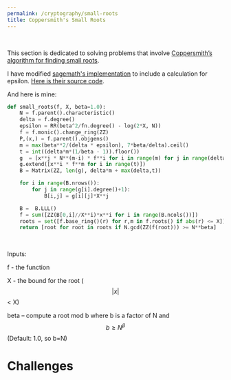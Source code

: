 ```yaml
---
permalink: /cryptography/small-roots
title: Coppersmith's Small Roots
---
```


<br>

This section is dedicated to solving problems that involve [Coppersmith’s algorithm for finding small roots](http://cr.yp.to/bib/2001/coppersmith.pdf).

I have modified [sagemath's implementation](https://doc.sagemath.org/html/en/reference/polynomial_rings/sage/rings/polynomial/polynomial_modn_dense_ntl.html#sage.rings.polynomial.polynomial_modn_dense_ntl.small_roots) to include a calculation for epsilon. [Here is their source code](https://gitlab.com/sagemath/sage/-/blob/develop/src/sage/rings/polynomial/polynomial_modn_dense_ntl.pyx).

And here is mine:

```python
def small_roots(f, X, beta=1.0):
    N = f.parent().characteristic()
    delta = f.degree()
    epsilon = RR(beta^2/fn.degree() - log(2*X, N))
    f = f.monic().change_ring(ZZ)
    P,(x,) = f.parent().objgens()
    m = max(beta**2/(delta * epsilon), 7*beta/delta).ceil()
    t = int((delta*m*(1/beta - 1)).floor())
    g  = [x**j * N**(m-i) * f**i for i in range(m) for j in range(delta)]
    g.extend([x**i * f**m for i in range(t)]) 
    B = Matrix(ZZ, len(g), delta*m + max(delta,t))

    for i in range(B.nrows()):
        for j in range(g[i].degree()+1):
            B[i,j] = g[i][j]*X**j

    B =  B.LLL()
    f = sum([ZZ(B[0,i]//X**i)*x**i for i in range(B.ncols())])
    roots = set([f.base_ring()(r) for r,m in f.roots() if abs(r) <= X])
    return [root for root in roots if N.gcd(ZZ(f(root))) >= N**beta]
```

<br>

Inputs:

f - the function

X - the bound for the root ($$|x|$$ < X)

beta – compute a root mod b where b is a factor of N and $$b \geq N^β$$ (Default: 1.0, so b=N)


# Challenges


